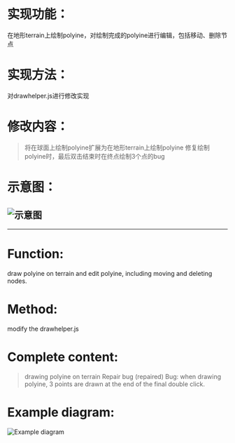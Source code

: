 # 实现功能：
  在地形terrain上绘制polyine，对绘制完成的polyine进行编辑，包括移动、删除节点
# 实现方法：
  对drawhelper.js进行修改实现
# 修改内容：
  > 将在球面上绘制polyine扩展为在地形terrain上绘制polyine
  > 修复绘制polyine时，最后双击结束时在终点绘制3个点的bug
# 示意图：
![示意图](https://github.com/WoShiDongZhiWu/cesium_drawPolyine_on_terrain/blob/master/img_readme/demo.png)
-----------------------------------
-----------------------------------
# Function: 
  draw polyine on terrain and edit polyine, including moving and deleting nodes.
# Method: 
  modify the drawhelper.js
# Complete content:
  > drawing polyine on terrain
  > Repair bug (repaired)
    Bug: when drawing polyine, 3 points are drawn at the end of the final double click.
# Example diagram:
![Example diagram](https://github.com/WoShiDongZhiWu/cesium_drawPolyine_on_terrain/blob/master/img_readme/demo.png)
